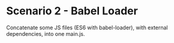 # Scenario 2 - Babel Loader

Concatenate some JS files (ES6 with babel-loader), with external dependencies, into one main.js.
